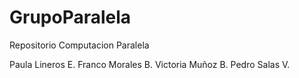 GrupoParalela
=============

Repositorio Computacion Paralela

Paula Lineros E.
Franco Morales B.
Victoria Muñoz B.
Pedro Salas V.
